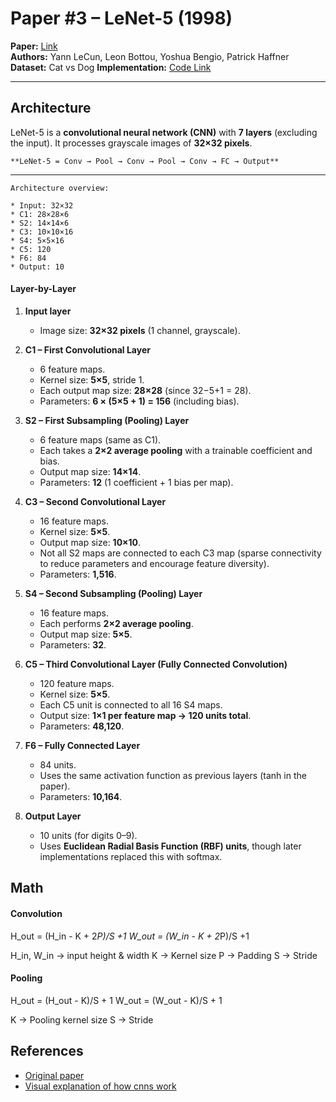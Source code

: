 # Paper #3 – LeNet-5 (1998)

**Paper:** [Link](https://axon.cs.byu.edu/~martinez/classes/678/Papers/Convolution_nets.pdf)  
**Authors:** Yann LeCun, Leon Bottou, Yoshua Bengio, Patrick Haffner
**Dataset:** Cat vs Dog
**Implementation:** [Code Link](./leNet5.ipynb)

---

## Architecture


LeNet-5 is a **convolutional neural network (CNN)** with **7 layers** (excluding the input). It processes grayscale images of **32×32 pixels**.

```
**LeNet-5 = Conv → Pool → Conv → Pool → Conv → FC → Output**
```

---

```
Architecture overview:

* Input: 32×32
* C1: 28×28×6
* S2: 14×14×6
* C3: 10×10×16
* S4: 5×5×16
* C5: 120
* F6: 84
* Output: 10
```


#### **Layer-by-Layer**

1. **Input layer**

   * Image size: **32×32 pixels** (1 channel, grayscale).

2. **C1 – First Convolutional Layer**

   * 6 feature maps.
   * Kernel size: **5×5**, stride 1.
   * Each output map size: **28×28** (since 32−5+1 = 28).
   * Parameters: **6 × (5×5 + 1) = 156** (including bias).

3. **S2 – First Subsampling (Pooling) Layer**

   * 6 feature maps (same as C1).
   * Each takes a **2×2 average pooling** with a trainable coefficient and bias.
   * Output map size: **14×14**.
   * Parameters: **12** (1 coefficient + 1 bias per map).

4. **C3 – Second Convolutional Layer**

   * 16 feature maps.
   * Kernel size: **5×5**.
   * Output map size: **10×10**.
   * Not all S2 maps are connected to each C3 map (sparse connectivity to reduce parameters and encourage feature diversity).
   * Parameters: **1,516**.

5. **S4 – Second Subsampling (Pooling) Layer**

   * 16 feature maps.
   * Each performs **2×2 average pooling**.
   * Output map size: **5×5**.
   * Parameters: **32**.

6. **C5 – Third Convolutional Layer (Fully Connected Convolution)**

   * 120 feature maps.
   * Kernel size: **5×5**.
   * Each C5 unit is connected to all 16 S4 maps.
   * Output size: **1×1 per feature map → 120 units total**.
   * Parameters: **48,120**.

7. **F6 – Fully Connected Layer**

   * 84 units.
   * Uses the same activation function as previous layers (tanh in the paper).
   * Parameters: **10,164**.

8. **Output Layer**

   * 10 units (for digits 0–9).
   * Uses **Euclidean Radial Basis Function (RBF) units**, though later implementations replaced this with softmax.



## Math
#### Convolution
H_out = (H_in - K + 2*P)/S +1
W_out = (W_in - K + 2*P)/S +1

H_in, W_in -> input height & width
K -> Kernel size
P -> Padding
S -> Stride

#### Pooling
H_out = (H_out - K)/S + 1
W_out = (W_out - K)/S + 1

K -> Pooling kernel size
S -> Stride

## References
- [Original paper](https://axon.cs.byu.edu/~martinez/classes/678/Papers/Convolution_nets.pdf)
- [Visual explanation of how cnns work]()